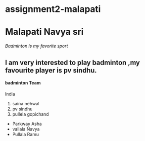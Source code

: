 # assignment2-malapati
# Malapati Navya sri
###### Badminton is my favorite sport 
I am very interested to play **badminton** ,my favourite player is **pv sindhu**.
---
#### badminton Team
India
1. saina nehwal
2. pv sindhu
3. pullela gopichand
- Parkway Asha
- vallala Navya
- Pullala Ramu